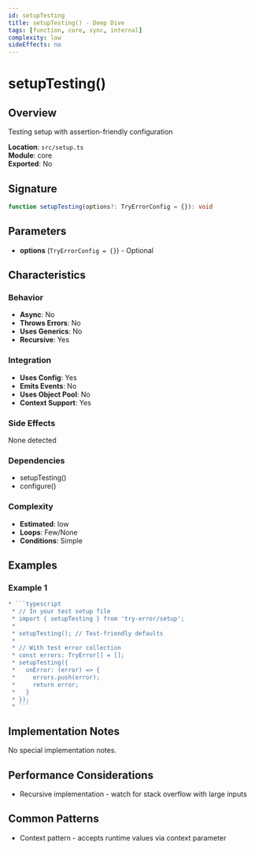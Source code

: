 ```yaml
---
id: setupTesting
title: setupTesting() - Deep Dive
tags: [function, core, sync, internal]
complexity: low
sideEffects: no
---
```


# setupTesting()

## Overview
Testing setup with assertion-friendly configuration

**Location**: `src/setup.ts`  
**Module**: core  
**Exported**: No  

## Signature
```typescript
function setupTesting(options?: TryErrorConfig = {}): void
```

## Parameters
- **options** (`TryErrorConfig = {}`) - Optional

## Characteristics

### Behavior
- **Async**: No
- **Throws Errors**: No
- **Uses Generics**: No
- **Recursive**: Yes

### Integration
- **Uses Config**: Yes
- **Emits Events**: No
- **Uses Object Pool**: No
- **Context Support**: Yes

### Side Effects
None detected

### Dependencies
- setupTesting()
- configure()

### Complexity
- **Estimated**: low
- **Loops**: Few/None
- **Conditions**: Simple


## Examples

### Example 1
```typescript
* ```typescript
 * // In your test setup file
 * import { setupTesting } from 'try-error/setup';
 *
 * setupTesting(); // Test-friendly defaults
 *
 * // With test error collection
 * const errors: TryError[] = [];
 * setupTesting({
 *   onError: (error) => {
 *     errors.push(error);
 *     return error;
 *   }
 * });
 * ```
```



## Implementation Notes
No special implementation notes.

## Performance Considerations
- Recursive implementation - watch for stack overflow with large inputs

## Common Patterns
- Context pattern - accepts runtime values via context parameter
